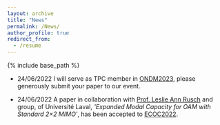 ```yaml
---
layout: archive
title: "News"
permalink: /News/
author_profile: true
redirect_from:
  - /resume
---
```


{% include base_path %}

- 24/06/2022
I will serve as TPC member in [ONDM2023](https://ondm2023.inescc.pt/), please generously submit your paper to our event.

- 24/06/2022
A paper in collaboration with [Prof. Leslie Ann Rusch](https://ocl.fsg.ulaval.ca/team/leslie-rusch) and group, of Universit&eacute; Laval, <em>'Expanded Modal Capacity for OAM with Standard 2×2 MIMO'</em>, has been accepted to [ECOC2022](https://www.ecoc2022.org/).

<!-- Publications
======
  <ul>{% for post in site.publications %}
    {% include archive-single-cv.html %}
  {% endfor %}</ul>
  
Talks
======

  
Teaching
======
  <ul>{% for post in site.teaching %}
    {% include archive-single-cv.html %}
  {% endfor %}</ul>
  
Service and membership
====== -->


